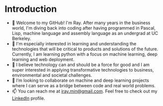 <h1>Introduction</h1>
<ul>
<li>👋 Welcome to my GitHub! I'm Ray. After many years in the business world, I'm diving back into coding after having programmed in Pascal, Lisp, machine language and assembly language as an undergrad at UC Berkeley.</li>
<li>🌱 I'm especially interested in learning and understanding the technologies that will be critical to products and solutions of the future. Currently, I am learning python with a focus on machine learning, deep learning and web deployment.</li>
<li>👀 I believe technology can and should be a force for good and I am super interested in applying transformative technologies to business, environmental and societal challenges.</li>
<li>💞️ I’m looking to collaborate on machine and deep learning projects where I can serve as a bridge between code and real world problems.</li>
<li>📫 You can reach me at <a href = "mailto: iray.min@gmail.com">iray.min@gmail.com</a>. Feel free to check out my <a href="https://www.linkedin.com/in/ray-min/">LinkedIn</a> profile.</li>
</ul>
<!---
razormin/razormin is a ✨ special ✨ repository because its `README.md` (this file) appears on your GitHub profile.
You can click the Preview link to take a look at your changes.
--->

